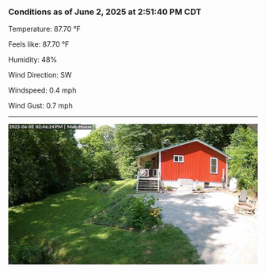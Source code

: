 ### Conditions as of June 2, 2025 at 2:51:40 PM CDT 

Temperature: 87.70 &deg;F

Feels like: 87.70 &deg;F

Humidity: 48%

Wind Direction: SW

Windspeed: 0.4 mph

Wind Gust: 0.7 mph

---

<img src="./images/latest.jpeg"/>

